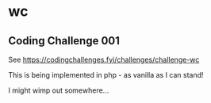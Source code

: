 # wc

## Coding Challenge 001

See https://codingchallenges.fyi/challenges/challenge-wc

This is being implemented in php - as vanilla as I can stand!

I might wimp out somewhere...
